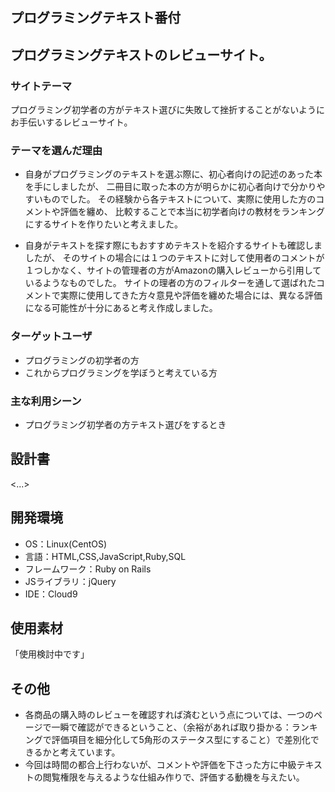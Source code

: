 ## プログラミングテキスト番付
## プログラミングテキストのレビューサイト。
### サイトテーマ
プログラミング初学者の方がテキスト選びに失敗して挫折することがないようにお手伝いするレビューサイト。
### テーマを選んだ理由
- 自身がプログラミングのテキストを選ぶ際に、初心者向けの記述のあった本を手にしましたが、
二冊目に取った本の方が明らかに初心者向けで分かりやすいものでした。
その経験から各テキストについて、実際に使用した方のコメントや評価を纏め、
比較することで本当に初学者向けの教材をランキングにするサイトを作りたいと考えました。

- 自身がテキストを探す際にもおすすめテキストを紹介するサイトも確認しましたが、
そのサイトの場合には１つのテキストに対して使用者のコメントが１つしかなく、サイトの管理者の方がAmazonの購入レビューから引用しているようなものでした。
サイトの理者の方のフィルターを通して選ばれたコメントで実際に使用してきた方々意見や評価を纏めた場合には、異なる評価になる可能性が十分にあると考え作成しました。


### ターゲットユーザ
- プログラミングの初学者の方
- これからプログラミングを学ぼうと考えている方
### 主な利用シーン
- プログラミング初学者の方テキスト選びをするとき

## 設計書
<...>

## 開発環境
- OS：Linux(CentOS)
- 言語：HTML,CSS,JavaScript,Ruby,SQL
- フレームワーク：Ruby on Rails
- JSライブラリ：jQuery
- IDE：Cloud9

## 使用素材
「使用検討中です」

## その他
- 各商品の購入時のレビューを確認すれば済むという点については、一つのページで一瞬で確認ができるということ、（余裕があれば取り掛かる：ランキングで評価項目を細分化して5角形のステータス型にすること）で差別化できるかと考えています。
- 今回は時間の都合上行わないが、コメントや評価を下さった方に中級テキストの閲覧権限を与えるような仕組み作りで、評価する動機を与えたい。